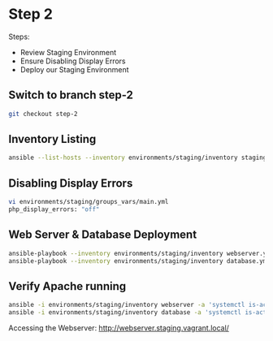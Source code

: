 # Step 2

Steps:

* Review Staging Environment
* Ensure Disabling Display Errors
* Deploy our Staging Environment

## Switch to branch step-2

```bash
git checkout step-2
```

## Inventory Listing

```bash
ansible --list-hosts --inventory environments/staging/inventory staging
```

## Disabling Display Errors

```bash
vi environments/staging/groups_vars/main.yml
php_display_errors: "off"
```

## Web Server & Database Deployment

```bash
ansible-playbook --inventory environments/staging/inventory webserver.yml
ansible-playbook --inventory environments/staging/inventory database.yml
```

## Verify Apache running

```bash
ansible -i environments/staging/inventory webserver -a 'systemctl is-active httpd'
ansible -i environments/staging/inventory database -a 'systemctl is-active mariadb'
```

Accessing the Webserver: http://webserver.staging.vagrant.local/
